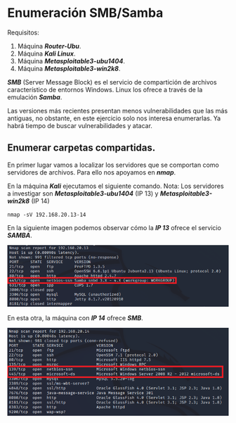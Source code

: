 # Enumeración SMB/Samba

Requisitos:
1. Máquina ***Router-Ubu***.
2. Máquina ***Kali Linux***.
3. Máquina ***Metasploitable3-ubu1404***.
4. Máquina ***Metasploitable3-win2k8***.



***SMB*** (Server Message Block) es el servicio de compartición de archivos característico de entornos Windows. Linux los ofrece a través de la emulación ***Samba***.

Las versiones más recientes presentan menos vulnerabilidades que las más antiguas, no obstante, en este ejercicio solo nos interesa enumerarlas. Ya habrá tiempo de buscar vulnerabilidades y atacar.

## Enumerar carpetas compartidas.

En primer lugar vamos a localizar los servidores que se comportan como servidores de archivos. Para ello nos apoyamos en ***nmap***.

En la máquina ***Kali*** ejecutamos el siguiente comando.
Nota: Los servidores a investigar son ***Metasploitable3-ubu1404*** (IP 13) y ***Metasploitable3-win2k8*** (IP 14)
```
nmap -sV 192.168.20.13-14
```

En la siguiente imagen podemos observar cómo la ***IP 13*** ofrece el servicio ***SAMBA***.

![NFS Share](../img/lab-04-E/202209111044.png)

En esta otra, la máquina con ***IP 14*** ofrece ***SMB***.

![NFS Share](../img/lab-04-E/202209111046.png)
